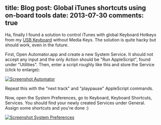 title: Blog
post: Global iTunes shortcuts using on-board tools
date: 2013-07-30
comments: true
---

Ha, finally I found a solution to control iTunes with global Keyboard Hotkeys from my [USB Keyboard][tex] without Media Keys. The solution is quite hacky but should work, even in the future.

First, Open Automator.app and create a new System Service. It should not accept any input and the only Action should be "Run AppleScript", found under "Utilities". Then, enter a script roughly like this and store the Service (click to enlarge):

[![Screenshot Automator][small]][big]

Repeat this with the "next track" and "playpause" AppleScript commands.

Now, open the System Preferences, go to Keyboard, Keyboard Shortcuts, Services. You should find your newly created Services under General. Assign some shortcuts and you're done :)

[![Screenshot System Preferences][small2]][big2]

 [tex]: http://xythobuz.de/tex_beetle.html
 [small]: img/automator_small.png
 [big]: img/automator.png
 [small2]: img/preferences_small.png
 [big2]: img/preferences.png
